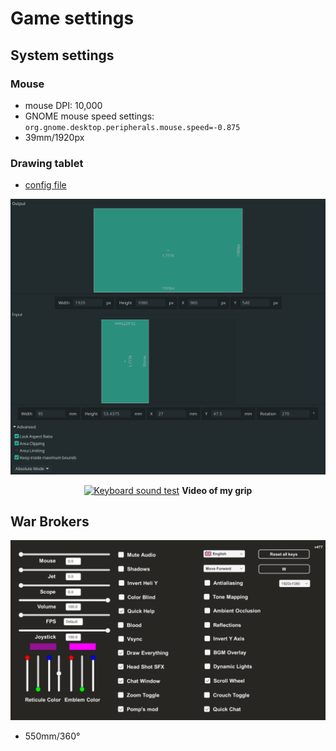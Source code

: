 # Game settings

## System settings

### Mouse

- mouse DPI: 10,000
- GNOME mouse speed settings: `org.gnome.desktop.peripherals.mouse.speed=-0.875`
- 39mm/1920px

### Drawing tablet

- [config file](../home/.config/OpenTabletDriver/settings.json)

![](../.repo/tablet_settings.png)

<p align="center">
  <a href="https://youtu.be/g9m1SIerox8"><img alt="Keyboard sound test" src="https://img.youtube.com/vi/g9m1SIerox8/maxresdefault.jpg" /></a>
  <b>Video of my grip</b>
</p>

<!-- ### GPU overclock -->

<!-- ### realtime kernel -->

<!-- ### pipewire settings -->

## War Brokers

![War Brokers game settings](../.repo/wb_settings.png)

- 550mm/360°

<!-- ## osu! -->
